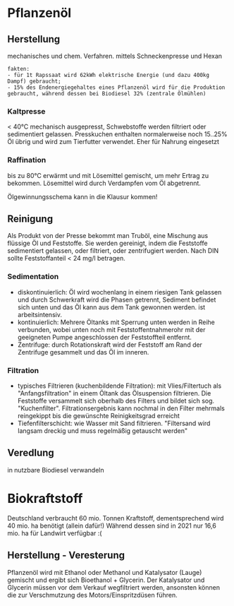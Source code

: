 # Pflanzenöl
## Herstellung
mechanisches und chem. Verfahren. mittels Schneckenpresse und Hexan

	fakten: 
	- für 1t Rapssaat wird 62kWh elektrische Energie (und dazu 400kg Dampf) gebraucht;  
	- 15% des Endenergiegehaltes eines Pflanzenöl wird für die Produktion gebraucht, während dessen bei Biodiesel 32% (zentrale Ölmühlen)

### Kaltpresse
< 40°C mechanisch ausgepresst, Schwebstoffe werden filtriert oder sedimentiert gelassen. Presskuchen enthalten normalerweise noch 15..25% Öl übrig und wird zum Tierfutter verwendet. Eher für Nahrung eingesetzt
### Raffination
bis zu 80°C erwärmt und mit Lösemittel gemischt, um mehr Ertrag zu bekommen. Lösemittel wird durch Verdampfen vom Öl abgetrennt.

Ölgewinnungsschema kann in die Klausur kommen!

## Reinigung
Als Produkt von der Presse bekommt man Truböl, eine Mischung aus flüssige Öl und Feststoffe. Sie werden gereinigt, indem die Feststoffe sedimentiert gelassen, oder filtriert, oder zentrifugiert werden. Nach DIN sollte Feststoffanteil < 24 mg/l betragen.

### Sedimentation
- diskontinuierlich: Öl wird wochenlang in einem riesigen Tank gelassen und durch Schwerkraft wird die Phasen getrennt, Sediment befindet sich unten und das Öl kann aus dem Tank gewonnen werden. ist arbeitsintensiv.
- kontinuierlich: Mehrere Öltanks mit Sperrung unten werden in Reihe verbunden, wobei unten noch mit Feststoffentnahmerohr mit der geeigneten Pumpe angeschlossen der Feststoffteil entfernt.
- Zentrifuge: durch Rotationskraft wird der Feststoff am Rand der Zentrifuge gesammelt und das Öl im inneren.

### Filtration
- typisches Filtrieren (kuchenbildende Filtration): mit Vlies/Filtertuch als "Anfangsfiltration" in einem Öltank das Ölsuspension filtrieren. Die Feststoffe versammelt sich oberhalb des Filters und bildet sich sog. "Kuchenfilter". Filtrationsergebnis kann nochmal in den Filter mehrmals reingekippt bis die gewünschte Reinigkeitsgrad erreicht
- Tiefenfilterschicht: wie Wasser mit Sand filtrieren. "Filtersand wird langsam dreckig und muss regelmäßig getauscht werden"
## Veredlung
in nutzbare Biodiesel verwandeln

# Biokraftstoff
Deutschland verbraucht 60 mio. Tonnen Kraftstoff, dementsprechend wird 40 mio. ha benötigt (allein dafür!) Während dessen sind in 2021 nur 16,6 mio. ha für Landwirt verfügbar :(

## Herstellung - Veresterung
Pflanzenöl wird mit Ethanol oder Methanol und Katalysator (Lauge) gemischt und ergibt sich Bioethanol + Glycerin. Der Katalysator und Glycerin müssen vor dem Verkauf wegfiltriert werden, ansonsten können die zur Verschmutzung des Motors/Einspritzdüsen führen.


